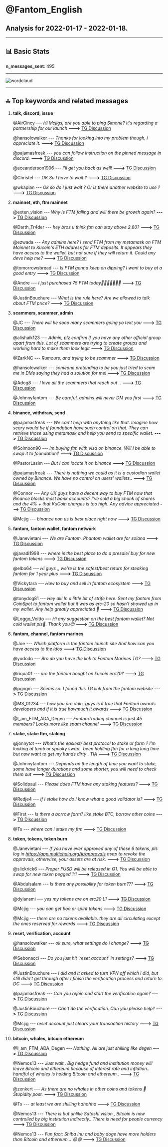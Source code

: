# **@Fantom_English**
 ## Analysis for **2022-01-17** - **2022-01-18**.

---

## 📊 **Basic Stats**

**n_messages_sent**: 495

---
![wordcloud](Fantom_English_1Days_wordcloud.png)

---


## 🔝 **Top keywords and related messages**

1. **talk, discord, issue**

    @AirCincy --- *Hi Mcjigs, are you able to ping Simone? It's regarding a partnership for our launch* **--->** [TG Discussion](https://t.me/Fantom_English/633339)

    @hansolowalker --- *Thanks for looking into my problem though, i appreciate it.* **--->** [TG Discussion](https://t.me/Fantom_English/633904)

    @pajamasfreak --- *you can follow instruction on the pinned message in discord.* **--->** [TG Discussion](https://t.me/Fantom_English/633734)

    @aceanderson1906 --- *I’ll get you back as well!* **--->** [TG Discussion](https://t.me/Fantom_English/634498)

    @Christel --- *OK So I have to wait ?* **--->** [TG Discussion](https://t.me/Fantom_English/634831)

    @wkaplan --- *Ok so do I just wait ? Or is there another website to use ?* **--->** [TG Discussion](https://t.me/Fantom_English/634811)

2. **mainnet, eth, ftm mainnet**

    @exten_vision --- *Why is FTM falling and will there be growth again?* **--->** [TG Discussion](https://t.me/Fantom_English/634352)

    @Darth_Tr4der --- *hey bros u think ftm can stay above 2.80?* **--->** [TG Discussion](https://t.me/Fantom_English/634537)

    @ezwada --- *Any admins here? I send FTM from my metamask on FTM Mainnet to Kucoin's ETH address for FTM deposits. It appears they have access to the wallet, but not sure if they will return it. Could any devs help me?* **--->** [TG Discussion](https://t.me/Fantom_English/634319)

    @tomorrowsbread --- *Is FTM gonna keep on dipping? I want to buy at a good entry* **--->** [TG Discussion](https://t.me/Fantom_English/633950)

    @Andre --- *I just purchased 75 FTM today🏃🏽‍♂️🔥🔥🔥💯* **--->** [TG Discussion](https://t.me/Fantom_English/634218)

    @JustinBouchure --- *What is the rule here? Are we allowed to talk about FTM price?* **--->** [TG Discussion](https://t.me/Fantom_English/633711)

3. **scammers, scammer, admin**

    @JC --- *There will be sooo many scammers going yo text you* **--->** [TG Discussion](https://t.me/Fantom_English/633655)

    @alishaik123 --- *Admin, plz confirm if you have any other official group apart from this. Lot of scammers are trying to create groups and working hard to make them look legit* **--->** [TG Discussion](https://t.me/Fantom_English/634984)

    @ZarkNC --- *Rumours, and trying to be scammer* **--->** [TG Discussion](https://t.me/Fantom_English/635119)

    @hansolowalker --- *someone pretending to be you just tried to scam me in DMs saying they had a solution for me!* **--->** [TG Discussion](https://t.me/Fantom_English/633901)

    @Adog8 --- *I love all the scammers that reach out ..* **--->** [TG Discussion](https://t.me/Fantom_English/633297)

    @Johnnyfantom --- *Be careful, admins will never DM you first* **--->** [TG Discussion](https://t.me/Fantom_English/633299)

4. **binance, withdraw, send**

    @pajamasfreak --- *We can’t help with anything like that. Imagine how scary would be if foundation have such control on that. They can retrieve those using metamask and help you send to specific wallet.* **--->** [TG Discussion](https://t.me/Fantom_English/633756)

    @Solmoon90 --- *Im buying ftm with visa on binance. Will I be able to swap it to foundation?* **--->** [TG Discussion](https://t.me/Fantom_English/634299)

    @PastorLasim --- *But I can locate it on binance* **--->** [TG Discussion](https://t.me/Fantom_English/634419)

    @pajamasfreak --- *There is nothing we could as it is a custodian wallet owned by Binance. We have no control on users’ wallets..* **--->** [TG Discussion](https://t.me/Fantom_English/633750)

    @Connor --- *Any UK guys have a decent way to buy FTM now that Binance blocks most bank accounts? I’ve sold a big chunk of shares and the 4% + that KuCoin charges is too high. Any advice appreciated* **--->** [TG Discussion](https://t.me/Fantom_English/633908)

    @Mcjig --- *binance non us is best place right now* **--->** [TG Discussion](https://t.me/Fantom_English/634418)

5. **fantom, fantom wallet, fantom network**

    @Janevietani --- *We are Fantom. Phantom wallet are for solana* **--->** [TG Discussion](https://t.me/Fantom_English/635214)

    @javadi1998 --- *where is the best place to do a presale/ buy for new fantom tokens* **--->** [TG Discussion](https://t.me/Fantom_English/633203)

    @elbo64 --- *Hi guys ,, we’re is the  safest/best return for steaking  fantom for 1 year plus* **--->** [TG Discussion](https://t.me/Fantom_English/635141)

    @Vickytara --- *How to buy and sell in fantom ecosystem* **--->** [TG Discussion](https://t.me/Fantom_English/634109)

    @tonydog81 --- *Hey all! In a little bit of strife here. Sent my fantom from CoinSpot to fantom wallet but it was as erc-20 so hasn’t showed up in my wallet. Any help greatly appreciated 🙏* **--->** [TG Discussion](https://t.me/Fantom_English/634566)

    @Loggo_Voitto --- *Hi any suggestion on the best fantom wallet? Not cold wallet pls🙏. Thank you😊* **--->** [TG Discussion](https://t.me/Fantom_English/633432)

6. **fantom, channel, fantom marines**

    @Joe --- *Which platform is the fantom launch site  And how can you have access to the idos* **--->** [TG Discussion](https://t.me/Fantom_English/633716)

    @yododo --- *Bro do you have the link to Fantom Marines TG?* **--->** [TG Discussion](https://t.me/Fantom_English/634356)

    @riqua01 --- *are the fantom bought on kucoin erc20?* **--->** [TG Discussion](https://t.me/Fantom_English/635177)

    @pgngm --- *Seems so. I found this TG link from the fantom website* **--->** [TG Discussion](https://t.me/Fantom_English/635180)

    @MS_01234 --- *how you are doin, guys is it true that Fantom awards developers and if it is true howmuch it awards* **--->** [TG Discussion](https://t.me/Fantom_English/633346)

    @I_am_FTM_ADA_Degen --- *FantomTrading channel is just 45 members? Looks more like spam channel* **--->** [TG Discussion](https://t.me/Fantom_English/634605)

7. **stake, stake ftm, staking**

    @jonnytot --- *What’s the easiest/ best protocol to stake or farm ? I’m looking at tomb or spooky swap..  been holding ftm for a long long time but now want to get my hands dirty . TIA* **--->** [TG Discussion](https://t.me/Fantom_English/634795)

    @Johnnyfantom --- *Depends on the length of time you want to stake, some have longer durations and some shorter, you will need to check them out* **--->** [TG Discussion](https://t.me/Fantom_English/634161)

    @Solidpaul --- *Please does FTM have any staking features?* **--->** [TG Discussion](https://t.me/Fantom_English/633644)

    @Redje4 --- *If I stake how do I know what a good validator is?* **--->** [TG Discussion](https://t.me/Fantom_English/634140)

    @First --- *Is there a borrow farm? like stake BTC, borrow other coins* **--->** [TG Discussion](https://t.me/Fantom_English/634693)

    @Ts --- *where can i stake my ftm* **--->** [TG Discussion](https://t.me/Fantom_English/634772)

8. **token, tokens, token burn**

    @Janevietani --- *If you have ever approved any of these 6 tokens, pls log in https://app.multichain.org/#/approvals asap to revoke the approvals, otherwise, your assets are at risk.* **--->** [TG Discussion](https://t.me/Fantom_English/634067)

    @slickrick6 --- *Proper FUSD will be released in Q1. You will be able to swap for new token pegged 1:1* **--->** [TG Discussion](https://t.me/Fantom_English/633907)

    @Abdulsalam --- *Is there any possibility for token burn???* **--->** [TG Discussion](https://t.me/Fantom_English/633199)

    @dylansmi --- *yes my tokens are on erc20 L1* **--->** [TG Discussion](https://t.me/Fantom_English/633260)

    @Mcjig --- *you can get boo or spirit tokens* **--->** [TG Discussion](https://t.me/Fantom_English/634273)

    @Mcjig --- *there are no tokens available. they are all circulating except the ones reserved for rewards* **--->** [TG Discussion](https://t.me/Fantom_English/633202)

9. **reset, verification, account**

    @hansolowalker --- *ok sure, what settings do i change?* **--->** [TG Discussion](https://t.me/Fantom_English/633890)

    @Sebonacci --- *Do you just hit 'reset account' in settings?* **--->** [TG Discussion](https://t.me/Fantom_English/633033)

    @JustinBouchure --- *I did and it asked to turn VPN off which I did, but still didn’t get through after I finish the verification process and return to DC* **--->** [TG Discussion](https://t.me/Fantom_English/633735)

    @pajamasfreak --- *Can you rejoin and start the verification again?* **--->** [TG Discussion](https://t.me/Fantom_English/633737)

    @JustinBouchure --- *Can’t do the verification. Can you please help?* **--->** [TG Discussion](https://t.me/Fantom_English/633733)

    @Mcjig --- *reset account just clears your transaction history* **--->** [TG Discussion](https://t.me/Fantom_English/633041)

10. **bitcoin, whales, bitcoin ethereum**

    @I_am_FTM_ADA_Degen --- *Nothing. All are just shilling like degen* **--->** [TG Discussion](https://t.me/Fantom_English/634622)

    @Nemos13 --- *Just wait.. Big hedge fund and institution money will leave Bitcoin and ethereum because of interest rate and inflation.. handful of whales is holding Bitcoin and ethereum..* **--->** [TG Discussion](https://t.me/Fantom_English/634188)

    @zenkert --- *As there are no whales in other coins and tokens 🙈 Stupidity post.* **--->** [TG Discussion](https://t.me/Fantom_English/634191)

    @Ts --- *at least we are shilling hahahha* **--->** [TG Discussion](https://t.me/Fantom_English/634629)

    @Nemos13 --- *There is but unlike Satoshi vision , Bitcoin is now controlled by big institution indirectly...There is need for people currency* **--->** [TG Discussion](https://t.me/Fantom_English/634196)

    @Nemos13 --- *Fun fact; Shiba Inu and baby doge have more holders than Bitcoin and ethereum... 😄😄* **--->** [TG Discussion](https://t.me/Fantom_English/634184)


